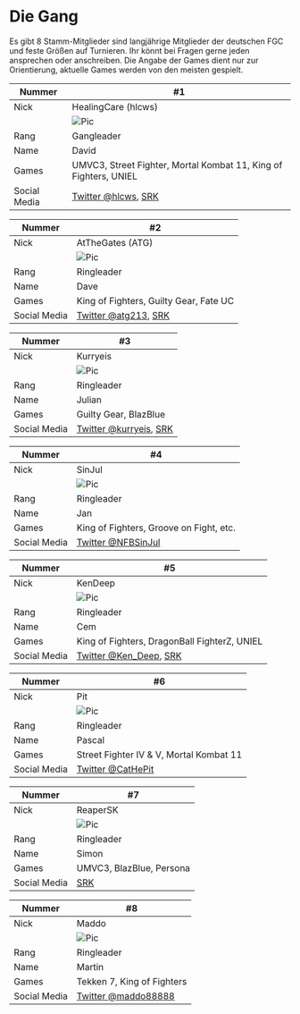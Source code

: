 # Die Gang

Es gibt 8 Stamm-Mitglieder sind langjährige Mitglieder der deutschen FGC und feste Größen auf Turnieren. Ihr könnt bei Fragen gerne jeden ansprechen oder anschreiben. Die Angabe der Games dient nur zur Orientierung, aktuelle Games werden von den meisten gespielt.

| Nummer | #1 |
|---|---| 
| Nick |HealingCare (hlcws)| 
| | ![Pic](/photos/hlcws.jpg) | 
| Rang |Gangleader| 
| Name | David | 
| Games | UMVC3, Street Fighter, Mortal Kombat 11, King of Fighters, UNIEL |
| Social Media | [Twitter @hlcws](https://twitter.com/hlcws), [SRK](http://rank.shoryuken.com/rankings/player/byname/HealingCare) |

| Nummer | #2 |
|---|---| 
| Nick |AtTheGates (ATG)| 
| | ![Pic](/photos/atg.jpg) | 
| Rang |Ringleader| 
| Name | Dave| 
| Games | King of Fighters, Guilty Gear, Fate UC | 
| Social Media | [Twitter @atg213](https://twitter.com/atg213), [SRK](http://rank.shoryuken.com/rankings/player/byname/ATG) |

| Nummer | #3 |
|---|---| 
| Nick |Kurryeis| 
| | ![Pic](/photos/kurryeis.jpg) | 
| Rang |Ringleader| 
| Name | Julian| 
| Games | Guilty Gear, BlazBlue | 
| Social Media | [Twitter @kurryeis](https://twitter.com/kurryeis), [SRK](http://rank.shoryuken.com/rankings/player/byname/Kurryeis) |

| Nummer | #4 |
|---|---| 
| Nick |SinJul| 
| | ![Pic](/photos/sinjul.jpg) | 
| Rang |Ringleader| 
| Name | Jan | 
| Games | King of Fighters, Groove on Fight, etc. | 
| Social Media | [Twitter @NFBSinJul](https://twitter.com/NFBSinJul) |

| Nummer | #5 |
|---|---| 
| Nick |KenDeep | 
| | ![Pic](/photos/kendeep.jpg) | 
| Rang |Ringleader| 
| Name | Cem | 
| Games | King of Fighters, DragonBall FighterZ, UNIEL | 
| Social Media | [Twitter @Ken_Deep](Ken_Deep), [SRK](http://rank.shoryuken.com/rankings/player/byname/KenDeep) |

| Nummer | #6 |
|---|---| 
| Nick |Pit | 
| | ![Pic](/photos/pit.jpg) | 
| Rang |Ringleader| 
| Name | Pascal| 
| Games | Street Fighter IV & V, Mortal Kombat 11 | 
| Social Media | [Twitter @CatHePit](https://twitter.com/CatHePit) |

| Nummer | #7 |
|---|---| 
| Nick |ReaperSK| 
| | ![Pic](/photos/reaper.jpg) | 
| Rang |Ringleader| 
| Name | Simon | 
| Games | UMVC3, BlazBlue, Persona | 
| Social Media | [SRK](http://rank.shoryuken.com/rankings/player/byname/ReaperSK) |

| Nummer | #8 |
|---|---| 
| Nick |Maddo | 
| | ![Pic](/photos/maddo.jpg) | 
| Rang |Ringleader| 
| Name | Martin| 
| Games | Tekken 7, King of Fighters | 
| Social Media | [Twitter @maddo88888](https://twitter.com/maddo88888) |
